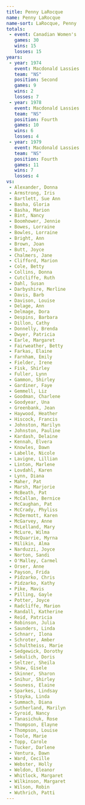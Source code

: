 ```yaml
---
title: Penny LaRocque
name: Penny LaRocque
name-sort: LaRocque, Penny
totals:
 - event: Canadian Women's
   games: 30
   wins: 15
   losses: 15
years:
 - year: 1974
   event: Macdonald Lassies
   team: "NS"
   position: Second
   games: 9
   wins: 2
   losses: 7
 - year: 1978
   event: Macdonald Lassies
   team: "NS"
   position: Fourth
   games: 10
   wins: 6
   losses: 4
 - year: 1979
   event: Macdonald Lassies
   team: "NS"
   position: Fourth
   games: 11
   wins: 7
   losses: 4
vs:
 - Alexander, Donna
 - Armstrong, Iris
 - Bartlett, Sue Ann
 - Basha, Gloria
 - Basha, Marion
 - Bint, Nancy
 - Boomhower, Jennie
 - Bowes, Lorraine
 - Bowles, Lorraine
 - Bright, Ann
 - Brown, Joan
 - Butt, Joyce
 - Chalmers, Jane
 - Clifford, Marion
 - Cole, Betty
 - Collins, Donna
 - Cutcliffe, Ruth
 - Dahl, Susan
 - Darbyshire, Merline
 - Davis, Barb
 - Davison, Louise
 - Delage, Ann
 - Delmage, Dora
 - Despins, Barbara
 - Dillon, Cathy
 - Donnelly, Brenda
 - Dwyer, Patricia
 - Earle, Margaret
 - Fairweather, Betty
 - Farkas, Elaine
 - Farnham, Emily
 - Fielder, Irene
 - Fisk, Shirley
 - Fuller, Lynn
 - Gammon, Shirley
 - Gardiner, Faye
 - Gemmell, Liz
 - Goodman, Charlene
 - Goodyear, Una
 - Greenbank, Jean
 - Haywood, Heather
 - Hiscock, Francis
 - Johnston, Marilyn
 - Johnston, Pauline
 - Kardash, Delaine
 - Kennah, Elvera
 - Knowles, Dawn
 - Labelle, Nicole
 - Lavigne, Lillian
 - Linton, Marlene
 - Lovdahl, Karen
 - Lynn, Diana
 - Maher, Pat
 - Marsh, Marjorie
 - McBeath, Pat
 - McCallan, Bernice
 - McCaughan, Pat
 - McCrady, Phyliss
 - McDermott, Karen
 - McGarvey, Anne
 - McLelland, Mary
 - McLure, Wilma
 - McQuarrie, Myrna
 - Milikin, Alma
 - Narduzzi, Joyce
 - Norton, Sandi
 - O'Malley, Carmel
 - Orser, Anne
 - Payson, Frida
 - Pidzarko, Chris
 - Pidzarko, Kathy
 - Pike, Mavis
 - Pilling, Gayle
 - Potter, Joyce
 - Radcliffe, Marion
 - Randall, Katherine
 - Reid, Patricia
 - Robinson, Julia
 - Saunders, Linda
 - Schnarr, Ilona
 - Schroter, Amber
 - Schultheiss, Marie
 - Sedgewick, Dorothy
 - Sekulich, Doris
 - Seltzer, Sheila
 - Shaw, Gisele
 - Skinner, Sharon
 - Snihur, Shirley
 - Souness, Elaine
 - Sparkes, Lindsay
 - Stoyka, Linda
 - Summach, Diana
 - Sutherland, Marilyn
 - Syroid, Nancy
 - Tanasichuk, Rose
 - Thompson, Elayne
 - Thompson, Louise
 - Toole, Marie
 - Topp, Carole
 - Tucker, Darlene
 - Ventura, Dawn
 - Ward, Cecille
 - Webster, Holly
 - Weldon, Eleanor
 - Whitlock, Margaret
 - Wilkinson, Margaret
 - Wilson, Robin
 - Wuthrich, Patti
---
```

